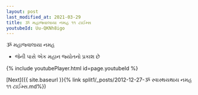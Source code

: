 ```yaml
---
layout: post
last_modified_at: 2021-03-29
title: ૐ મહાજ્વાલાયા નમહ ૧૧ ટાઈમ્સ
youtubeId: Uu-QKNh8igo
---
```

 
 
 ૐ મહાજ્વાલાયા નમહ  
 
 -  જેની પાસે એક મહાન જ્યોતનો પ્રકાશ છે 
 
  
 
  
 
 
 
 
 
 


{% include youtubePlayer.html id=page.youtubeId %}
 
[Next]({{ site.baseurl }}{% link  split1/_posts/2012-12-27-ૐ સ્વાસ્થયથાય નમહ ૧૧ ટાઈમ્સ.md%})
 

